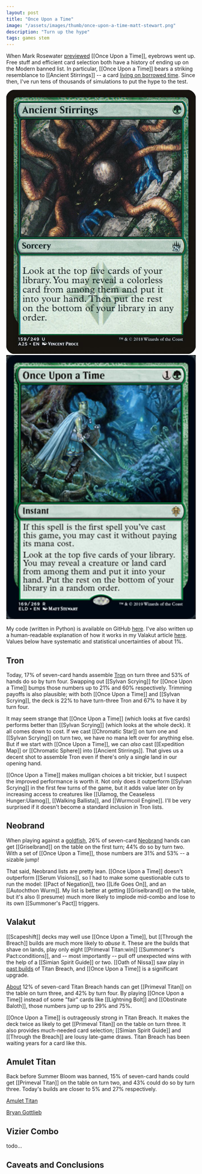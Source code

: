```yaml
---
layout: post
title: "Once Upon a Time"
image: "/assets/images/thumb/once-upon-a-time-matt-stewart.png"
description: "Turn up the hype"
tags: games stem
---
```


When Mark Rosewater [previewed](https://magic.wizards.com/en/articles/archive/making-magic/eldraine-or-shine-2019-09-09) [[Once Upon a Time]], eyebrows went up. Free stuff and efficient card selection both have a history of ending up on the Modern banned list. In particular, [[Once Upon a Time]] bears a striking resemblance to [[Ancient Stirrings]] -- a card [living on borrowed time](https://magic.wizards.com/en/articles/archive/news/january-21-2019-banned-and-restricted-announcement). Since then, I've run tens of thousands of simulations to put the hype to the test.

<div class="flex-across">
<img class="half" src="/assets/images/ancient-stirrings.png">
<img class="half" src="/assets/images/once-upon-a-time.png">
</div>

My code (written in Python) is available on GitHub [here](https://github.com/charles-uno/amulet). I've also written up a human-readable explanation of how it works in my Valakut article [here](http://charles.uno/valakut-simulation/). Values below have systematic and statistical uncertainties of about 1%.


## Tron

Today, 17% of seven-card hands assemble [Tron](https://www.mtggoldfish.com/archetype/modern-tron-46482#paper) on turn three and 53% of hands do so by turn four. Swapping out [[Sylvan Scrying]] for [[Once Upon a Time]] bumps those numbers up to 21% and 60% respectively. Trimming payoffs is also plausible; with both [[Once Upon a Time]] and [[Sylvan Scrying]], the deck is 22% to have turn-three Tron and 67% to have it by turn four.

It may seem strange that [[Once Upon a Time]] (which looks at five cards) performs better than [[Sylvan Scrying]] (which looks at the whole deck). It all comes down to cost. If we cast [[Chromatic Star]] on turn one and [[Sylvan Scrying]] on turn two, we have no mana left over for anything else. But if we start with [[Once Upon a Time]], we can *also* cast [[Expedition Map]] or [[Chromatic Sphere]] into [[Ancient Stirrings]]. That gives us a decent shot to assemble Tron even if there's only a single land in our opening hand.

[[Once Upon a Time]] makes mulligan choices a bit trickier, but I suspect the improved performance is worth it. Not only does it outperform [[Sylvan Scrying]] in the first few turns of the game, but it adds value later on by increasing access to creatures like [[Ulamog, the Ceaseless Hunger:Ulamog]], [[Walking Ballista]], and [[Wurmcoil Engine]]. I'll be very surprised if it doesn't become a standard inclusion in Tron lists.


## Neobrand

When playing against a [goldfish](https://mtg.gamepedia.com/Goldfishing), 26% of seven-card [Neobrand](https://www.mtggoldfish.com/archetype/modern-neobrand#paper) hands can get [[Griselbrand]] on the table on the first turn; 44% do so by turn two. With a set of [[Once Upon a Time]], those numbers are 31% and 53% -- a sizable jump!

That said, Neobrand lists are pretty lean. [[Once Upon a Time]] doesn't outperform [[Serum Visions]], so I had to make some questionable cuts to run the model: [[Pact of Negation]], two [[Life Goes On]], and an [[Autochthon Wurm]]. My list is better at getting [[Griselbrand]] on the table, but it's also (I presume) much more likely to implode mid-combo and lose to its own [[Summoner's Pact]] triggers.


## Valakut

[[Scapeshift]] decks may well use [[Once Upon a Time]], but [[Through the Breach]] builds are much more likely to *abuse* it. These are the builds that shave on lands, play only eight [[Primeval Titan:win]] [[Summoner's Pact:conditions]], and -- most importantly -- pull off unexpected wins with the help of a [[Simian Spirit Guide]] or two. [[Oath of Nissa]] saw play in [past builds](http://www.starcitygames.com/events/coverage/rg_valakut_with_matthias_hunt.html) of Titan Breach, and [[Once Upon a Time]] is a significant upgrade.

[About](http://charles.uno/valakut-simulation/) 12% of seven-card Titan Breach hands can get [[Primeval Titan]] on the table on turn three, and 42% by turn four. By playing [[Once Upon a Time]] instead of some "fair" cards like [[Lightning Bolt]] and [[Obstinate Baloth]], those numbers jump up to 29% and 75%.

[[Once Upon a Time]] is outrageously strong in Titan Breach. It makes the deck twice as likely to get [[Primeval Titan]] on the table on turn three. It also provides much-needed card selection; [[Simian Spirit Guide]] and [[Through the Breach]] are lousy late-game draws. Titan Breach has been waiting years for a card like this.


## Amulet Titan


Back before Summer Bloom was banned, 15% of seven-card hands could get [[Primeval Titan]] on the table on turn two, and 43% could do so by turn three. Today's builds are closer to 5% and 27% respectively.


[Amulet Titan](https://www.mtggoldfish.com/archetype/modern-amulet-titan-88330#paper)

[Bryan Gottlieb](http://www.starcitygames.com/articles/39061_If-Its-Free-Its-Me-How-Once-Upon-A-Time-Impacts-Modern.html)



## Vizier Combo

todo...


## Caveats and Conclusions
